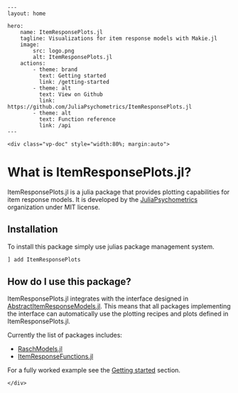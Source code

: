 ```@raw html
---
layout: home

hero:
    name: ItemResponsePlots.jl
    tagline: Visualizations for item response models with Makie.jl 
    image:
        src: logo.png
        alt: ItemResponsePlots.jl
    actions:
        - theme: brand
          text: Getting started
          link: /getting-started
        - theme: alt
          text: View on Github
          link: https://github.com/JuliaPsychometrics/ItemResponsePlots.jl  
        - theme: alt
          text: Function reference
          link: /api
---
```

```@raw html
<div class="vp-doc" style="width:80%; margin:auto">
```

# What is ItemResponsePlots.jl?

ItemResponsePlots.jl is a julia package that provides plotting capabilities for item response models. 
It is developed by the [JuliaPsychometrics](https://github.com/juliapsychometrics) organization under MIT license. 

## Installation
To install this package simply use julias package management system.

```julia
] add ItemResponsePlots
```

## How do I use this package?
ItemResponsePlots.jl integrates with the interface designed in [AbstractItemResponseModels.jl](https://github.com/juliapsychometrics/AbstractItemResponseModels.jl).
This means that all packages implementing the interface can automatically use the plotting recipes and plots defined in ItemResponsePlots.jl.

Currently the list of packages includes:

- [RaschModels.jl](https://github.com/juliapsychometrics/RaschModels.jl)
- [ItemResponseFunctions.jl](https://github.com/juliapsychometrics/ItemResponseFunctions.jl)

For a fully worked example see the [Getting started](/getting-started) section.

```@raw html
</div>
```
